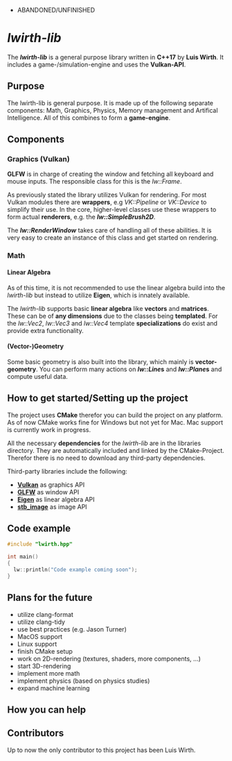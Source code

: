 * ABANDONED/UNFINISHED

# *lwirth-lib*

The **_lwirth-lib_** is a general purpose library written in **C++17** by **Luis Wirth**. It includes a game-/simulation-engine and uses the **Vulkan-API**.

## Purpose
The lwirth-lib is general purpose. It is made up of the following separate components: Math, Graphics, Physics, Memory management and Artifical Intelligence. All of this combines to form a **game-engine**.

## Components
### Graphics (Vulkan)
**GLFW** is in charge of creating the window and fetching all keyboard and mouse inputs. The responsible class for this is the *lw::Frame*.

As previously stated the library utilizes Vulkan for rendering. For most Vulkan modules there are **wrappers**, e.g *VK::Pipeline* or *VK::Device* to simplify their use. In the core, higher-level classes use these wrappers to form actual **renderers**, e.g. the **_lw::SimpleBrush2D_**.

The **_lw::RenderWindow_** takes care of handling all of these abilities. It is very easy to create an instance of this class and get started on rendering.

### Math
#### Linear Algebra
As of this time, it is not recommended to use the linear algebra build into the *lwirth-lib* but instead to utilize **Eigen**, which is innately available.

The *lwirth-lib* supports basic **linear algebra** like **vectors** and **matrices**. These can be of **any dimensions** due to the classes being **templated**. For the *lw::Vec2*, *lw::Vec3* and *lw::Vec4* template **specializations** do exist and provide extra functionality.


#### (Vector-)Geometry
Some basic geometry is also built into the library, which mainly is **vector-geometry**. You can perform many actions on __*lw::Line*s__ and __*lw::Plane*s__ and compute useful data.

## How to get started/Setting up the project

The project uses **CMake** therefor you can build the project on any platform. As of now CMake works fine for Windows but not yet for Mac. Mac support is currently work in progress.

All the necessary **dependencies** for the *lwirth-lib* are in the libraries directory. They are automatically included and linked by the CMake-Project. Therefor there is no need to download any third-party dependencies.

Third-party libraries include the following:
* [**Vulkan**](https://vulkan.lunarg.com/sdk/home) as graphics API
* [**GLFW**](http://www.glfw.org/) as window API
* [**Eigen**](http://eigen.tuxfamily.org) as linear algebra API
* [**stb_image**](https://github.com/nothings/stb) as image API



## Code example

```C++
#include "lwirth.hpp"

int main()
{
  lw::println("Code example coming soon");
}
```

## Plans for the future
* utilize clang-format
* utilize clang-tidy
* use best practices (e.g. Jason Turner)
* MacOS support
* Linux support
* finish CMake setup
* work on 2D-rendering (textures, shaders, more components, ...)
* start 3D-rendering
* implement more math
* implement physics (based on physics studies)
* expand machine learning

## How you can help

## Contributors
Up to now the only contributor to this project has been Luis Wirth.
